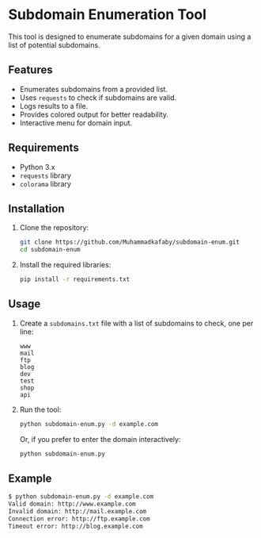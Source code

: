 # Subdomain Enumeration Tool

This tool is designed to enumerate subdomains for a given domain using a list of potential subdomains.

## Features

- Enumerates subdomains from a provided list.
- Uses `requests` to check if subdomains are valid.
- Logs results to a file.
- Provides colored output for better readability.
- Interactive menu for domain input.

## Requirements

- Python 3.x
- `requests` library
- `colorama` library

## Installation

1. Clone the repository:

   ```sh
   git clone https://github.com/Muhammadkafaby/subdomain-enum.git
   cd subdomain-enum
   ```

2. Install the required libraries:
   ```sh
   pip install -r requirements.txt
   ```

## Usage

1. Create a `subdomains.txt` file with a list of subdomains to check, one per line:

   ```plaintext
   www
   mail
   ftp
   blog
   dev
   test
   shop
   api
   ```

2. Run the tool:

   ```sh
   python subdomain-enum.py -d example.com
   ```

   Or, if you prefer to enter the domain interactively:

   ```sh
   python subdomain-enum.py
   ```

## Example

```sh
$ python subdomain-enum.py -d example.com
Valid domain: http://www.example.com
Invalid domain: http://mail.example.com
Connection error: http://ftp.example.com
Timeout error: http://blog.example.com
```
